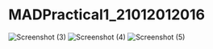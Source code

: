 # MADPractical1_21012012016
![Screenshot (3)](https://user-images.githubusercontent.com/110770530/184584009-0f7ce9af-5f67-4cf0-bf2c-1323de50e93e.png)
![Screenshot (4)](https://user-images.githubusercontent.com/110770530/184584446-76c625ec-1dcf-44c6-9315-95cc95095d86.png)
![Screenshot (5)](https://user-images.githubusercontent.com/110770530/184584866-5ce2d86c-3708-4115-a0ae-0ffc875a1824.png)
